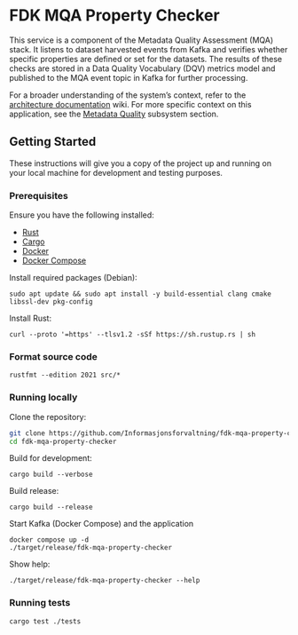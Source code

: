 # FDK MQA Property Checker

This service is a component of the Metadata Quality Assessment (MQA) stack. It listens to dataset harvested events from 
Kafka and verifies whether specific properties are defined or set for the datasets. The results of these checks are 
stored in a Data Quality Vocabulary (DQV) metrics model and published to the MQA event topic in Kafka for further 
processing.

For a broader understanding of the system’s context, refer to the [architecture documentation](https://github.com/Informasjonsforvaltning/architecture-documentation) wiki. For more specific 
context on this application, see the [Metadata Quality](https://github.com/Informasjonsforvaltning/architecture-documentation/wiki/Architecture-documentation#-metadata-quality) subsystem section.

## Getting Started
These instructions will give you a copy of the project up and running on your local machine for development and testing purposes.

### Prerequisites

Ensure you have the following installed:
- [Rust](https://www.rust-lang.org/tools/install)
- [Cargo](https://doc.rust-lang.org/cargo/getting-started/installation.html)
- [Docker](https://docs.docker.com/get-docker/)
- [Docker Compose](https://docs.docker.com/compose/install/)

Install required packages (Debian):

`sudo apt update && sudo apt install -y build-essential clang cmake libssl-dev pkg-config`

Install Rust:

`curl --proto '=https' --tlsv1.2 -sSf https://sh.rustup.rs | sh`

### Format source code

`rustfmt --edition 2021 src/*`

### Running locally

Clone the repository:

```bash
git clone https://github.com/Informasjonsforvaltning/fdk-mqa-property-checker.git
cd fdk-mqa-property-checker
```

Build for development:

```
cargo build --verbose
```

Build release:

```
cargo build --release
```

Start Kafka (Docker Compose) and the application

```
docker compose up -d
./target/release/fdk-mqa-property-checker
```

Show help:

```
./target/release/fdk-mqa-property-checker --help
```

### Running tests

```
cargo test ./tests
```
